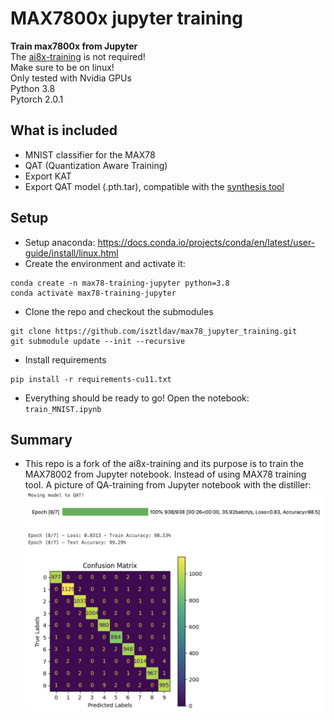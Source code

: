 # MAX7800x jupyter training
**Train max7800x from Jupyter**  
The [ai8x-training](https://github.com/MaximIntegratedAI/ai8x-training/tree/pytorch-2.0) is not required!  
Make sure to be on linux!  
Only tested with Nvidia GPUs  
Python 3.8  
Pytorch 2.0.1

## What is included
- MNIST classifier for the MAX78
- QAT (Quantization Aware Training)
- Export KAT
- Export QAT model (.pth.tar), compatible with the [synthesis tool](https://github.com/MaximIntegratedAI/ai8x-synthesis/tree/pytorch-2.0)

## Setup
- Setup anaconda: https://docs.conda.io/projects/conda/en/latest/user-guide/install/linux.html  
- Create the environment and activate it:
```
conda create -n max78-training-jupyter python=3.8
conda activate max78-training-jupyter
```

- Clone the repo and checkout the submodules
```
git clone https://github.com/isztldav/max78_jupyter_training.git
git submodule update --init --recursive
```

- Install requirements
```
pip install -r requirements-cu11.txt
```

- Everything should be ready to go! Open the notebook: `train_MNIST.ipynb`

## Summary
- This repo is a fork of the ai8x-training and its purpose is to train the MAX78002 from Jupyter notebook. Instead of using MAX78 training tool.
A picture of QA-training from Jupyter notebook with the distiller:
![QAT max78 notebook](/assets/qat_training.png)
